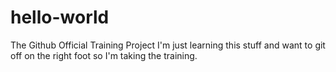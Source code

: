 # hello-world
The Github Official Training Project
I'm just learning this stuff and want to git off on the right foot so I'm taking the training.
